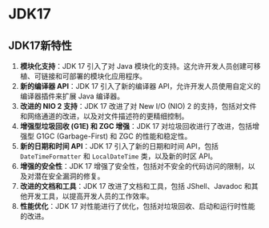 # JDK17

## JDK17新特性

1. **模块化支持**：JDK 17 引入了对 Java 模块化的支持。这允许开发人员创建可移植、可链接和可部署的模块化应用程序。
2. **新的编译器 API**：JDK 17 引入了新的编译器 API，允许开发人员使用自定义的编译器插件来扩展 Java 编译器。
3. **改进的 NIO 2 支持**：JDK 17 改进了对 New I/O (NIO) 2 的支持，包括对文件和网络通道的改进，以及对文件描述符的更精细控制。
4. **增强型垃圾回收 (G1E) 和 ZGC 增强**：JDK 17 对垃圾回收进行了改进，包括增强型 G1GC (Garbage-First) 和 ZGC 的性能和稳定性。
5. **新的日期和时间 API**：JDK 17 引入了新的日期和时间 API，包括 `DateTimeFormatter` 和 `LocalDateTime` 类，以及新的时区 API。
6. **增强的安全性**：JDK 17 增强了安全性，包括对不安全的代码访问的限制，以及对潜在安全漏洞的修复。
7. **改进的文档和工具**：JDK 17 改进了文档和工具，包括 JShell、Javadoc 和其他开发工具，以提高开发人员的工作效率。
8. **性能优化**：JDK 17 对性能进行了优化，包括对垃圾回收、启动和运行时性能的改进。

